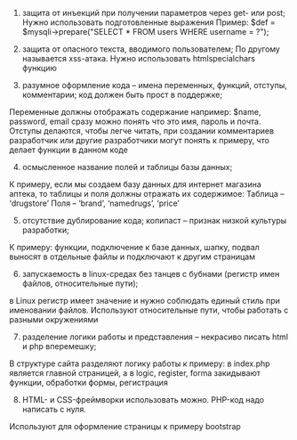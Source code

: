 1.	защита от инъекций при получении параметров через get- или post;
Нужно использовать подготовленные выражения
Пример: $def = $mysqli->prepare("SELECT * FROM users WHERE username = ?");
2.	защита от опасного текста, вводимого пользователем;
По другому называется xss-атака. Нужно использовать htmlspecialchars функцию


3.	разумное оформление кода – имена переменных, функций, отступы, комментарии; код должен быть прост в поддержке;

Переменные должны отображать содержание например: $name, password, email сразу можно понять что это имя, пароль и почта. Отступы делаются, чтобы легче читать, при создании комментариев разработчик или другие разработчики могут понять к примеру, что делает функции в данном коде

4.	осмысленное название полей и таблицы базы данных;

К примеру, если мы создаем базу данных для интернет магазина аптека, то таблицы и поля должны отражать их содержимое: 
Таблица – ‘drugstore’
Поля – ‘brand’, ‘namedrugs’, ‘price’

5.	отсутствие дублирование кода; копипаст – признак низкой культуры разработки;

К примеру: функции, подключение к базе данных, шапку, подвал выносят в отдельные файлы и подключают к другим страницам

6.	запускаемость в linux-средах без танцев с бубнами (регистр имен файлов, относительные пути);

в Linux регистр имеет значение и нужно соблюдать единый стиль при именовании файлов. Используют относительные пути, чтобы работать с разными окружениями


7.	разделение логики работы и представления – некрасиво писать html и php вперемешку;

В структуре сайта разделяют логику работы к примеру: в index.php является главной страницей, а в logic, register, forma закидывают функции, обработки формы, регистрация

8.	HTML- и CSS-фреймворки использовать можно. PHP-код надо написать с нуля.

Используют для оформление страницы к примеру bootstrap


